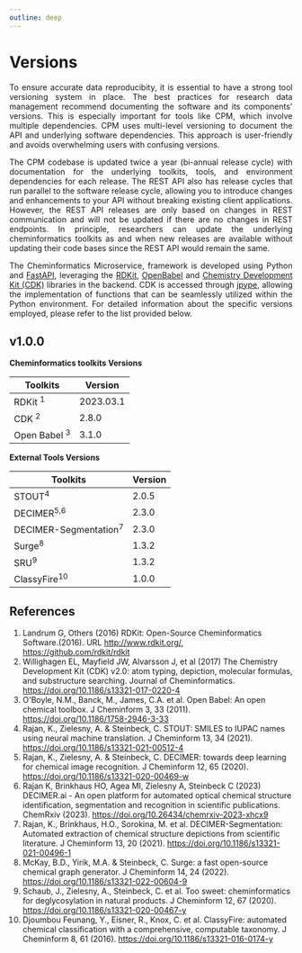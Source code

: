 ```yaml
---
outline: deep
---
```


# Versions

<div style="text-align: justify;">

To ensure accurate data reproducibity, it is essential to have a strong tool versioning system in place. The best practices for research data management recommend documenting the software and its components' versions. This is especially important for tools like CPM, which involve multiple dependencies. CPM uses multi-level versioning to document the API and underlying software dependencies. This approach is user-friendly and avoids overwhelming users with confusing versions.

The CPM codebase is updated twice a year (bi-annual release cycle) with documentation for the underlying toolkits, tools, and environment dependencies for each release. The REST API also has release cycles that run parallel to the software release cycle, allowing you to introduce changes and enhancements to your API without breaking existing client applications. However, the REST API releases are only based on changes in REST communication and will not be updated if there are no changes in REST endpoints. In principle, researchers can update the underlying cheminformatics toolkits as and when new releases are available without updating their code bases since the REST API would remain the same.

The Cheminformatics Microservice, framework is developed using Python and [FastAPI](https://fastapi.tiangolo.com/), leveraging the [RDKit](https://www.rdkit.org/), [OpenBabel](http://openbabel.org/wiki/Main_Page) and [Chemistry Development Kit (CDK)](https://cdk.github.io/) libraries in the backend. CDK is accessed through [jpype](https://jpype.readthedocs.io/en/latest/index.html), allowing the implementation of functions that can be seamlessly utilized within the Python environment. For detailed information about the specific versions employed, please refer to the list provided below.
</div>

## v1.0.0

**Cheminformatics toolkits Versions**

| Toolkits    | Version     |
|-------------|-------------|
| RDKit <sup>1</sup>    | 2023.03.1  |
| CDK <sup>2</sup>      | 2.8.0       |
| Open Babel <sup>3</sup> | 3.1.0       |


**External Tools Versions**

| Toolkits                  | Version   |
|---------------------------|-----------|
| STOUT<sup>4</sup>         | 2.0.5     |
| DECIMER<sup>5,6</sup>     | 2.3.0     |
| DECIMER-Segmentation<sup>7</sup> | 2.3.0     |
| Surge<sup>8</sup>         | 1.3.2     |
| SRU<sup>9</sup>           | 1.3.2     |
| ClassyFire<sup>10</sup>   | 1.0.0     |


## References

1. Landrum G, Others (2016) RDKit: Open-Source Cheminformatics Software.(2016). URL http://www.rdkit.org/, https://github.com/rdkit/rdkit
2. Willighagen EL, Mayfield JW, Alvarsson J, et al (2017) The Chemistry Development Kit (CDK) v2.0: atom typing, depiction, molecular formulas, and substructure searching. Journal of Cheminformatics. https://doi.org/10.1186/s13321-017-0220-4
3. O'Boyle, N.M., Banck, M., James, C.A. et al. Open Babel: An open chemical toolbox. J Cheminform 3, 33 (2011). https://doi.org/10.1186/1758-2946-3-33
4. Rajan, K., Zielesny, A. & Steinbeck, C. STOUT: SMILES to IUPAC names using neural machine translation. J Cheminform 13, 34 (2021). https://doi.org/10.1186/s13321-021-00512-4
5. Rajan, K., Zielesny, A. & Steinbeck, C. DECIMER: towards deep learning for chemical image recognition. J Cheminform 12, 65 (2020). https://doi.org/10.1186/s13321-020-00469-w
6. Rajan K, Brinkhaus HO, Agea MI, Zielesny A, Steinbeck C (2023) DECIMER.ai - An open platform for automated optical chemical structure identification, segmentation and recognition in scientific publications. ChemRxiv (2023). https://doi.org/10.26434/chemrxiv-2023-xhcx9
7. Rajan, K., Brinkhaus, H.O., Sorokina, M. et al. DECIMER-Segmentation: Automated extraction of chemical structure depictions from scientific literature. J Cheminform 13, 20 (2021). https://doi.org/10.1186/s13321-021-00496-1
8. McKay, B.D., Yirik, M.A. & Steinbeck, C. Surge: a fast open-source chemical graph generator. J Cheminform 14, 24 (2022). https://doi.org/10.1186/s13321-022-00604-9
9. Schaub, J., Zielesny, A., Steinbeck, C. et al. Too sweet: cheminformatics for deglycosylation in natural products. J Cheminform 12, 67 (2020). https://doi.org/10.1186/s13321-020-00467-y
10. Djoumbou Feunang, Y., Eisner, R., Knox, C. et al. ClassyFire: automated chemical classification with a comprehensive, computable taxonomy. J Cheminform 8, 61 (2016). https://doi.org/10.1186/s13321-016-0174-y




